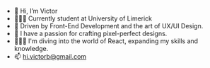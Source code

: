 - 👋 Hi, I’m Victor
- 👨🏻‍🎓 Currently student at University of Limerick
- 👀 Driven by Front-End Development and the art of UX/UI Design.
- 👾 I have a passion for crafting pixel-perfect designs.
- 🏄🏻‍♂️ I'm diving into the world of React, expanding my skills and knowledge.
- 📫 hi.victorb@gmail.com
